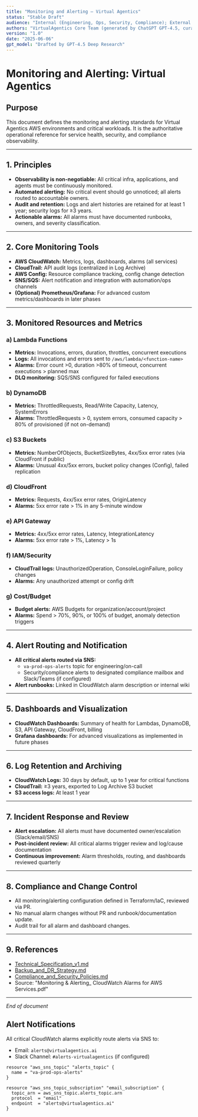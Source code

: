 ```yaml
---
title: "Monitoring and Alerting – Virtual Agentics"
status: "Stable Draft"
audience: "Internal (Engineering, Ops, Security, Compliance); External (Auditors, Stakeholders)"
authors: "VirtualAgentics Core Team (generated by ChatGPT GPT-4.5, curated by Ben)"
version: "1.0"
date: "2025-06-06"
gpt_model: "Drafted by GPT-4.5 Deep Research"
---
```


# Monitoring and Alerting: Virtual Agentics

## Purpose

This document defines the monitoring and alerting standards for Virtual Agentics AWS environments and critical workloads. It is the authoritative operational reference for service health, security, and compliance observability.

---

## 1. Principles

- **Observability is non-negotiable:** All critical infra, applications, and agents must be continuously monitored.
- **Automated alerting:** No critical event should go unnoticed; all alerts routed to accountable owners.
- **Audit and retention:** Logs and alert histories are retained for at least 1 year; security logs for ≥3 years.
- **Actionable alarms:** All alarms must have documented runbooks, owners, and severity classification.

---

## 2. Core Monitoring Tools

- **AWS CloudWatch:** Metrics, logs, dashboards, alarms (all services)
- **CloudTrail:** API audit logs (centralized in Log Archive)
- **AWS Config:** Resource compliance tracking, config change detection
- **SNS/SQS:** Alert notification and integration with automation/ops channels
- **(Optional) Prometheus/Grafana:** For advanced custom metrics/dashboards in later phases

---

## 3. Monitored Resources and Metrics

### a) Lambda Functions

- **Metrics:** Invocations, errors, duration, throttles, concurrent executions
- **Logs:** All invocations and errors sent to `/aws/lambda/<function-name>`
- **Alarms:** Error count >0, duration >80% of timeout, concurrent executions > planned max
- **DLQ monitoring:** SQS/SNS configured for failed executions

### b) DynamoDB

- **Metrics:** ThrottledRequests, Read/Write Capacity, Latency, SystemErrors
- **Alarms:** ThrottledRequests > 0, system errors, consumed capacity > 80% of provisioned (if not on-demand)

### c) S3 Buckets

- **Metrics:** NumberOfObjects, BucketSizeBytes, 4xx/5xx error rates (via CloudFront if public)
- **Alarms:** Unusual 4xx/5xx errors, bucket policy changes (Config), failed replication

### d) CloudFront

- **Metrics:** Requests, 4xx/5xx error rates, OriginLatency
- **Alarms:** 5xx error rate > 1% in any 5-minute window

### e) API Gateway

- **Metrics:** 4xx/5xx error rates, Latency, IntegrationLatency
- **Alarms:** 5xx error rate > 1%, Latency > 1s

### f) IAM/Security

- **CloudTrail logs:** UnauthorizedOperation, ConsoleLoginFailure, policy changes
- **Alarms:** Any unauthorized attempt or config drift

### g) Cost/Budget

- **Budget alerts:** AWS Budgets for organization/account/project
- **Alarms:** Spend > 70%, 90%, or 100% of budget, anomaly detection triggers

---

## 4. Alert Routing and Notification

- **All critical alerts routed via SNS:** 
  - `va-prod-ops-alerts` topic for engineering/on-call
  - Security/compliance alerts to designated compliance mailbox and Slack/Teams (if configured)
- **Alert runbooks:** Linked in CloudWatch alarm description or internal wiki

---

## 5. Dashboards and Visualization

- **CloudWatch Dashboards:** Summary of health for Lambdas, DynamoDB, S3, API Gateway, CloudFront, billing
- **Grafana dashboards:** For advanced visualizations as implemented in future phases

---

## 6. Log Retention and Archiving

- **CloudWatch Logs:** 30 days by default, up to 1 year for critical functions
- **CloudTrail:** ≥3 years, exported to Log Archive S3 bucket
- **S3 access logs:** At least 1 year

---

## 7. Incident Response and Review

- **Alert escalation:** All alerts must have documented owner/escalation (Slack/email/SNS)
- **Post-incident review:** All critical alarms trigger review and log/cause documentation
- **Continuous improvement:** Alarm thresholds, routing, and dashboards reviewed quarterly

---

## 8. Compliance and Change Control

- All monitoring/alerting configuration defined in Terraform/IaC, reviewed via PR.
- No manual alarm changes without PR and runbook/documentation update.
- Audit trail for all alarm and dashboard changes.

---

## 9. References

- [Technical_Specification_v1.md](../Technical_Specification_v1.md)
- [Backup_and_DR_Strategy.md](../Backup_and_DR_Strategy.md)
- [Compliance_and_Security_Policies.md](../Compliance_and_Security_Policies.md)
- Source: "Monitoring & Alerting_ CloudWatch Alarms for AWS Services.pdf"

---

*End of document*

## Alert Notifications

All critical CloudWatch alarms explicitly route alerts via SNS to:

- Email: `alerts@virtualagentics.ai`
- Slack Channel: `#alerts-virtualagentics` (if configured)

```hcl
resource "aws_sns_topic" "alerts_topic" {
  name = "va-prod-ops-alerts"
}

resource "aws_sns_topic_subscription" "email_subscription" {
  topic_arn = aws_sns_topic.alerts_topic.arn
  protocol  = "email"
  endpoint  = "alerts@virtualagentics.ai"
}
```
